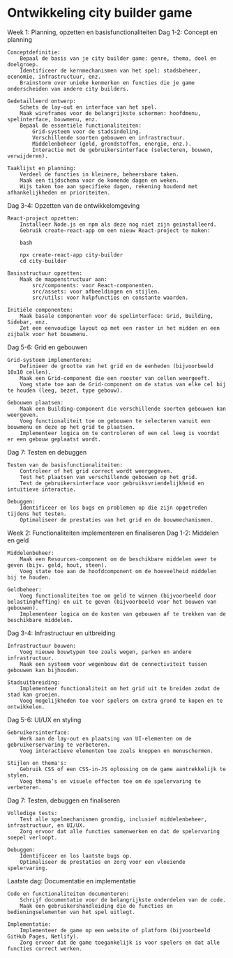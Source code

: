 # Ontwikkeling city builder game

Week 1: Planning, opzetten en basisfunctionaliteiten
Dag 1-2: Concept en planning

    Conceptdefinitie:
        Bepaal de basis van je city builder game: genre, thema, doel en doelgroep.
        Identificeer de kernmechanismen van het spel: stadsbeheer, economie, infrastructuur, enz.
        Brainstorm over unieke kenmerken en functies die je game onderscheiden van andere city builders.

    Gedetailleerd ontwerp:
        Schets de lay-out en interface van het spel.
        Maak wireframes voor de belangrijkste schermen: hoofdmenu, spelinterface, bouwmenu, enz.
        Bepaal de essentiële functionaliteiten:
            Grid-systeem voor de stadsindeling.
            Verschillende soorten gebouwen en infrastructuur.
            Middelenbeheer (geld, grondstoffen, energie, enz.).
            Interactie met de gebruikersinterface (selecteren, bouwen, verwijderen).

    Taaklijst en planning:
        Verdeel de functies in kleinere, beheersbare taken.
        Maak een tijdschema voor de komende dagen en weken.
        Wijs taken toe aan specifieke dagen, rekening houdend met afhankelijkheden en prioriteiten.

Dag 3-4: Opzetten van de ontwikkelomgeving

    React-project opzetten:
        Installeer Node.js en npm als deze nog niet zijn geïnstalleerd.
        Gebruik create-react-app om een nieuw React-project te maken:

        bash

        npx create-react-app city-builder
        cd city-builder

    Basisstructuur opzetten:
        Maak de mappenstructuur aan:
            src/components: voor React-componenten.
            src/assets: voor afbeeldingen en stijlen.
            src/utils: voor hulpfuncties en constante waarden.

    Initiële componenten:
        Maak basale componenten voor de spelinterface: Grid, Building, Sidebar, enz.
        Zet een eenvoudige layout op met een raster in het midden en een zijbalk voor het bouwmenu.

Dag 5-6: Grid en gebouwen

    Grid-systeem implementeren:
        Definieer de grootte van het grid en de eenheden (bijvoorbeeld 10x10 cellen).
        Maak een Grid-component die een rooster van cellen weergeeft.
        Voeg state toe aan de Grid-component om de status van elke cel bij te houden (leeg, bezet, type gebouw).

    Gebouwen plaatsen:
        Maak een Building-component die verschillende soorten gebouwen kan weergeven.
        Voeg functionaliteit toe om gebouwen te selecteren vanuit een bouwmenu en deze op het grid te plaatsen.
        Implementeer logica om te controleren of een cel leeg is voordat er een gebouw geplaatst wordt.

Dag 7: Testen en debuggen

    Testen van de basisfunctionaliteiten:
        Controleer of het grid correct wordt weergegeven.
        Test het plaatsen van verschillende gebouwen op het grid.
        Test de gebruikersinterface voor gebruiksvriendelijkheid en intuïtieve interactie.

    Debuggen:
        Identificeer en los bugs en problemen op die zijn opgetreden tijdens het testen.
        Optimaliseer de prestaties van het grid en de bouwmechanismen.

Week 2: Functionaliteiten implementeren en finaliseren
Dag 1-2: Middelen en geld

    Middelenbeheer:
        Maak een Resources-component om de beschikbare middelen weer te geven (bijv. geld, hout, steen).
        Voeg state toe aan de hoofdcomponent om de hoeveelheid middelen bij te houden.

    Geldbeheer:
        Voeg functionaliteiten toe om geld te winnen (bijvoorbeeld door belastingheffing) en uit te geven (bijvoorbeeld voor het bouwen van gebouwen).
        Implementeer logica om de kosten van gebouwen af te trekken van de beschikbare middelen.

Dag 3-4: Infrastructuur en uitbreiding

    Infrastructuur bouwen:
        Voeg nieuwe bouwtypen toe zoals wegen, parken en andere infrastructuur.
        Maak een systeem voor wegenbouw dat de connectiviteit tussen gebouwen kan bijhouden.

    Stadsuitbreiding:
        Implementeer functionaliteit om het grid uit te breiden zodat de stad kan groeien.
        Voeg mogelijkheden toe voor spelers om extra grond te kopen en te ontwikkelen.

Dag 5-6: UI/UX en styling

    Gebruikersinterface:
        Werk aan de lay-out en plaatsing van UI-elementen om de gebruikerservaring te verbeteren.
        Voeg interactieve elementen toe zoals knoppen en menuschermen.

    Stijlen en thema's:
        Gebruik CSS of een CSS-in-JS oplossing om de game aantrekkelijk te stylen.
        Voeg thema’s en visuele effecten toe om de spelervaring te verbeteren.

Dag 7: Testen, debuggen en finaliseren

    Volledige tests:
        Test alle spelmechanismen grondig, inclusief middelenbeheer, infrastructuur, en UI/UX.
        Zorg ervoor dat alle functies samenwerken en dat de spelervaring soepel verloopt.

    Debuggen:
        Identificeer en los laatste bugs op.
        Optimaliseer de prestaties en zorg voor een vloeiende spelervaring.

Laatste dag: Documentatie en implementatie

    Code en functionaliteiten documenteren:
        Schrijf documentatie voor de belangrijkste onderdelen van de code.
        Maak een gebruikershandleiding die de functies en bedieningselementen van het spel uitlegt.

    Implementatie:
        Implementeer de game op een website of platform (bijvoorbeeld GitHub Pages, Netlify).
        Zorg ervoor dat de game toegankelijk is voor spelers en dat alle functies correct werken.
        
